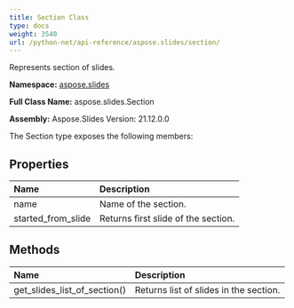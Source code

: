 ```yaml
---
title: Section Class
type: docs
weight: 3540
url: /python-net/api-reference/aspose.slides/section/
---
```


Represents section of slides.

**Namespace:** [aspose.slides](/slides/python-net/api-reference/aspose.slides/)

**Full Class Name:** aspose.slides.Section

**Assembly:**  Aspose.Slides Version: 21.12.0.0

The Section type exposes the following members:
## **Properties**
|**Name**|**Description**|
| :- | :- |
|name|Name of the section.|
|started_from_slide|Returns first slide of the section.|
## **Methods**
|**Name**|**Description**|
| :- | :- |
|get_slides_list_of_section()|Returns list of slides in the section.|
